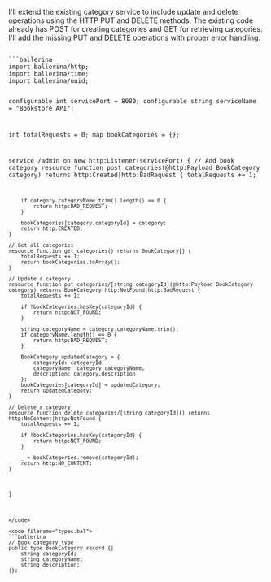 I'll extend the existing category service to include update and delete operations using the HTTP PUT and DELETE methods. The existing code already has POST for creating categories and GET for retrieving categories. I'll add the missing PUT and DELETE operations with proper error handling.

<code filename="main.bal">
```ballerina
import ballerina/http;
import ballerina/time;
import ballerina/uuid;

configurable int servicePort = 8080;
configurable string serviceName = "Bookstore API";

int totalRequests = 0;
map<BookCategory> bookCategories = {};

service /admin on new http:Listener(servicePort) {
    // Add book category
    resource function post categories(@http:Payload BookCategory category) returns http:Created|http:BadRequest {
        totalRequests += 1;

        if category.categoryName.trim().length() == 0 {
            return http:BAD_REQUEST;
        }

        bookCategories[category.categoryId] = category;
        return http:CREATED;
    }

    // Get all categories
    resource function get categories() returns BookCategory[] {
        totalRequests += 1;
        return bookCategories.toArray();
    }

    // Update a category
    resource function put categories/[string categoryId](@http:Payload BookCategory category) returns BookCategory|http:NotFound|http:BadRequest {
        totalRequests += 1;

        if !bookCategories.hasKey(categoryId) {
            return http:NOT_FOUND;
        }

        string categoryName = category.categoryName.trim();
        if categoryName.length() == 0 {
            return http:BAD_REQUEST;
        }

        BookCategory updatedCategory = {
            categoryId: categoryId,
            categoryName: category.categoryName,
            description: category.description
        };
        bookCategories[categoryId] = updatedCategory;
        return updatedCategory;
    }

    // Delete a category
    resource function delete categories/[string categoryId]() returns http:NoContent|http:NotFound {
        totalRequests += 1;

        if !bookCategories.hasKey(categoryId) {
            return http:NOT_FOUND;
        }

        _ = bookCategories.remove(categoryId);
        return http:NO_CONTENT;
    }
}
```
</code>

<code filename="types.bal">
```ballerina
// Book category type
public type BookCategory record {|
    string categoryId;
    string categoryName;
    string description;
|};
```
</code>